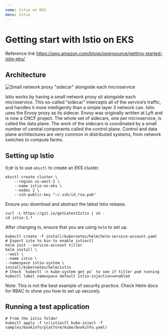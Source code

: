 ```yaml
---
name: Istio on EKS
menu: Istio
---
```


# Getting start with Istio on EKS

Reference link https://aws.amazon.com/blogs/opensource/getting-started-istio-eks/

## Architecture

![Small network proxy "sidecar" alongside each microservice](https://i-h1.pinimg.com/564x/15/d7/9a/15d79a5f70bb45900166d1e3a6a3ea09.jpg)

Istio works by having a small network proxy sit alongside each microservice. This so-called “sidecar” intercepts all of the service’s traffic, and handles it more intelligently than a simple layer 3 network can. Istio uses the Envoy proxy as its sidecar. Envoy was originally written at Lyft and is now a CNCF project. The whole set of sidecars, one per microservice, is called the data plane. The work of the sidecars is coordinated by a small number of central components called the control plane. Control and data plane architectures are very common in distributed systems, from network switches to compute farms.

## Setting up Istio

tl;dr is to use `eksctl` to create an EKS cluster.

```shell
eksctl create cluster \
    --region us-west-2 \
    --name istio-on-eks \
    --nodes 2 \
    --ssh-public-key "~/.ssh/id_rsa.pub"
```

Ensure you download and abstract the latest Istio release.

```shell
curl -L https://git.io/getLatestIstio | sh -
cd istio-1.*
```

After changing in, ensure that you are using `helm` to set up.

```shell
kubectl create -f install/kubernetes/helm/helm-service-account.yaml
# Export isto to bin to enable istioctl
helm init --service-account tiller
helm install \
--wait \
--name istio \
--namespace istio-system \
install/kubernetes/helm/istio
# Check `kubectl -n kube-system get po` to see if tiller pod running
kubectl label namespace default istio-injection=enabled
```

Note: This is not the best example of security practice. Check Helm docs for RBAC to show you how to set up securely.

## Running a test application

```shell
# From the istio folder
kubectl apply -f \<(istioctl kube-inject -f samples/bookinfo/platform/kube/bookinfo.yaml)
```
